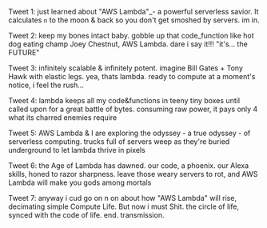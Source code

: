 Tweet 1:
just learned about "AWS Lambda"_- a powerful serverless savior. It calculates `n` to the moon & back so you don't get smoshed by servers. im in.

Tweet 2:
keep my bones intact baby. gobble up that code_function like hot dog eating champ Joey Chestnut, AWS Lambda. dare i say it!!! "it's... the FUTURE"

Tweet 3:
infinitely scalable & infinitely potent. imagine Bill Gates + Tony Hawk with elastic legs. yea, thats lambda. ready to compute at a moment's notice, i feel the rush...

Tweet 4:
lambda keeps all my code&functions in teeny tiny boxes until called upon for a great battle of bytes. consuming raw power, it pays only 4 what its charred enemies require

Tweet 5:
AWS Lambda & I are exploring the odyssey - a true odyssey - of serverless computing. trucks full of servers weep as they're buried underground to let lambda thrive in pixels

Tweet 6:
the Age of Lambda has dawned. our code, a phoenix. our Alexa skills, honed to razor sharpness. leave those weary servers to rot, and AWS Lambda will make you gods among mortals

Tweet 7:
anyway i cud go on n on about how "AWS Lambda" will rise, decimating simple Compute Life. But now i must Shit. the circle of life, synced with the code of life. end. transmission.